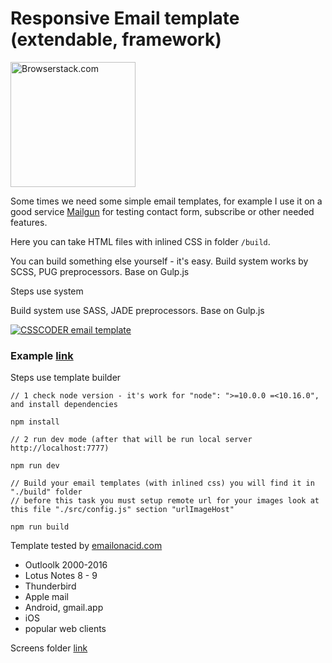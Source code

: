 

# Responsive Email template<br> (extendable, framework)

<a href="https://www.browserstack.com"><img src="https://raw.githubusercontent.com/csscoderRU/Responsive-Email-Template-Builder/master/screens/Browserstack-logo@2x.png" width="200" alt="Browserstack.com"></a>
<br>

Some times we need some simple email templates, for example I use it on a good service [Mailgun](https://mailgun.com) for testing contact form, subscribe or other needed features.

Here you can take HTML files with inlined CSS in folder ```/build```.

You can build something else yourself - it's easy. Build system works by SCSS, PUG preprocessors. Base on Gulp.js

Steps use system

Build system use SASS, JADE preprocessors. Base on Gulp.js

[![CSSCODER email template](https://raw.githubusercontent.com/csscoderRU/Responsive-Email-Template-Builder/master/screens/email-template-preview.png)](http://222828.selcdn.com/temp-mail-images/simple-email-template/index-inline.html)

### Example [link](http://222828.selcdn.com/temp-mail-images/simple-email-template/index-inline.html)


Steps use template builder

	// 1 check node version - it's work for "node": ">=10.0.0 =<10.16.0", and install dependencies
    
    npm install
    
    // 2 run dev mode (after that will be run local server http://localhost:7777)
    
    npm run dev
     
    // Build your email templates (with inlined css) you will find it in  "./build" folder
    // before this task you must setup remote url for your images look at this file "./src/config.js" section "urlImageHost"
    
    npm run build
    

Template tested by [emailonacid.com](https://emailonacid.com)
* Outloolk 2000-2016
* Lotus Notes 8 - 9
* Thunderbird
* Apple mail
* Android, gmail.app
* iOS
* popular web clients

Screens folder [link](https://github.com/csscoderRU/Responsive-Email-Template-Builder/tree/master/screens/)
